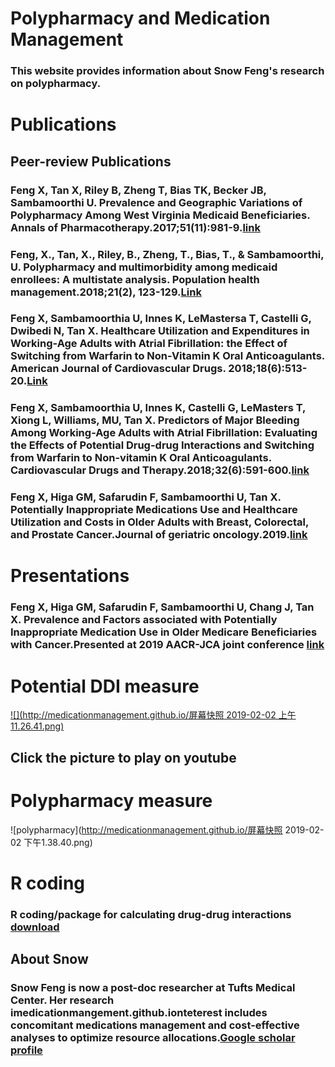 # Polypharmacy and Medication Management

### This website provides information about Snow Feng's research on polypharmacy.
# Publications
## Peer-review Publications
### Feng X, Tan X, Riley B, Zheng T, Bias TK, Becker JB, Sambamoorthi U. Prevalence and Geographic Variations of Polypharmacy Among West Virginia Medicaid Beneficiaries. Annals of Pharmacotherapy.2017;51(11):981-9.[link](https://journals.sagepub.com/doi/abs/10.1177/1060028017717017)
### Feng, X., Tan, X., Riley, B., Zheng, T., Bias, T., & Sambamoorthi, U. Polypharmacy and multimorbidity among medicaid enrollees: A multistate analysis. Population health management.2018;21(2), 123-129.[Link](https://www.liebertpub.com/doi/abs/10.1089/pop.2017.0065)
### Feng X, Sambamoorthia U, Innes K, LeMastersa T, Castelli G, Dwibedi N, Tan X. Healthcare Utilization and Expenditures in Working-Age Adults with Atrial Fibrillation: the Effect of Switching from Warfarin to Non-Vitamin K Oral Anticoagulants. American Journal of Cardiovascular Drugs. 2018;18(6):513-20.[Link](https://link.springer.com/article/10.1007/s40256-018-0296-x)
### Feng X, Sambamoorthia U, Innes K, Castelli G, LeMasters T, Xiong L, Williams, MU, Tan X. Predictors of Major Bleeding Among Working-Age Adults with Atrial Fibrillation: Evaluating the Effects of Potential Drug-drug Interactions and Switching from Warfarin to Non-vitamin K Oral Anticoagulants. Cardiovascular Drugs and Therapy.2018;32(6):591-600.[link](https://link.springer.com/article/10.1007/s10557-018-6825-7)
### Feng X, Higa GM, Safarudin F, Sambamoorthi U, Tan X. Potentially Inappropriate Medications Use and Healthcare Utilization and Costs in Older Adults with Breast, Colorectal, and Prostate Cancer.Journal of geriatric oncology.2019.[link](https://www.geriatriconcology.net/article/S1879-4068(19)30008-6/fulltext)

# Presentations
### Feng X, Higa GM, Safarudin F, Sambamoorthi U, Chang J, Tan X. Prevalence and Factors associated with Potentially Inappropriate Medication Use in Older Medicare Beneficiaries with Cancer.Presented at 2019 AACR-JCA joint conference [link](https://www.aacr.org/Documents/AACRJCA19_Poster%20Session%20A.pdf)

# Potential DDI measure
[![](http://medicationmanagement.github.io/屏幕快照 2019-02-02 上午11.26.41.png)](https://youtu.be/d2fs7UTuz8M "click to play on youtube")
## Click the picture to play on youtube
# Polypharmacy measure 
![polypharmacy](http://medicationmanagement.github.io/屏幕快照 2019-02-02 下午1.38.40.png)
# R coding
### R coding/package for calculating drug-drug interactions [download](http://medicationmanagement.github.io/DDIcodes.html)
## About Snow
### Snow Feng is now a post-doc researcher at Tufts Medical Center. Her research imedicationmangement.github.ionteterest includes concomitant medications management and cost-effective analyses to optimize resource allocations.[Google scholar profile](https://scholar.google.com/citations?user=_DPlNCsAAAAJ&hl=en) 
